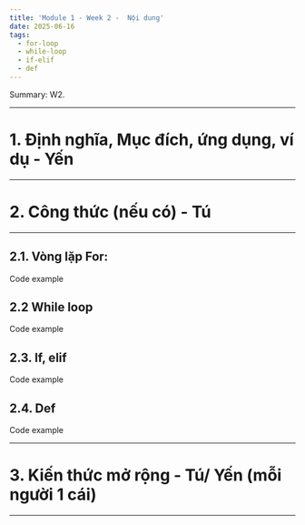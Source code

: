 ```yaml
---
title: 'Module 1 - Week 2 -  Nội dung'
date: 2025-06-16
tags:
  - for-loop
  - while-loop
  - if-elif
  - def
---
```


Summary: W2. 

---

# 1. Định nghĩa, Mục đích, ứng dụng, ví dụ - Yến

---

# 2. Công thức (nếu có) - Tú

---

## 2.1. Vòng lặp For:

Code example

## 2.2 While loop

Code example

## 2.3. If, elif

Code example

## 2.4. Def

Code example

---

# 3. Kiến thức mở rộng - Tú/ Yến (mỗi người 1 cái)

---
